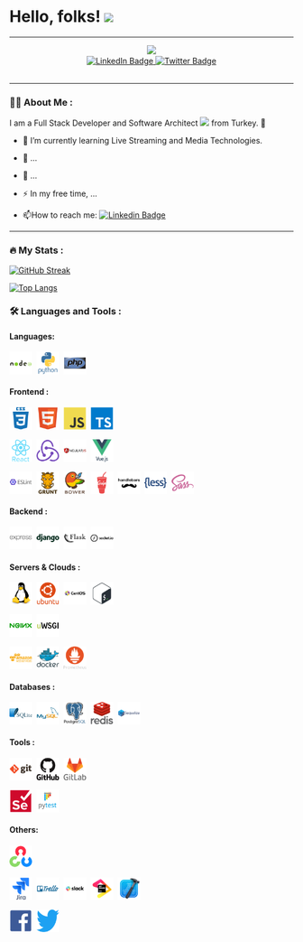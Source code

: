 # Hello, folks! <img src="https://raw.githubusercontent.com/MartinHeinz/MartinHeinz/master/wave.gif" width="30px">

---

<div id="header" align="center">
  <img src="https://media.giphy.com/media/M9gbBd9nbDrOTu1Mqx/giphy.gif" width="100"/>
  <div id="badges">
    <a href="[your-linkedin-URL](https://www.linkedin.com/in/ckurultaykalkan/)">
      <img src="https://img.shields.io/badge/LinkedIn-blue?style=for-the-badge&logo=linkedin&logoColor=white" alt="LinkedIn Badge"/>
    </a>
    <a href="[your-twitter-URL](https://twitter.com/cKurultayKalkan)">
      <img src="https://img.shields.io/badge/Twitter-blue?style=for-the-badge&logo=twitter&logoColor=white" alt="Twitter Badge"/>
    </a>
  </div>
</div>

<div align="center">
  <img src="https://komarev.com/ghpvc/?username=cKurultayKalkan&style=flat-square&color=blue" alt=""/>
</div>

---

### :man_technologist: About Me :

I am a Full Stack Developer and Software Architect <img src="https://media.giphy.com/media/WUlplcMpOCEmTGBtBW/giphy.gif" width="30"> from Turkey. :wave: 

- 🌱 I’m currently learning Live Streaming and Media Technologies.

- :telescope: ...

- :seedling: ...

- :zap: In my free time, ...

- :mailbox:How to reach me: [![Linkedin Badge](https://img.shields.io/badge/-cKurultayKalkan-blue?style=flat&logo=Linkedin&logoColor=white)](https://www.linkedin.com/in/ckurultaykalkan/)


---

### :fire: My Stats :

[![GitHub Streak](http://github-readme-streak-stats.herokuapp.com?user=cKurultayKalkan&theme=dark&background=000000)](https://git.io/streak-stats)

[![Top Langs](https://github-readme-stats.vercel.app/api/top-langs/?username=cKurultayKalkan&layout=compact&theme=vision-friendly-dark)](https://github.com/anuraghazra/github-readme-stats)

### :hammer_and_wrench: Languages and Tools :

#### Languages:

<img src="https://github.com/devicons/devicon/blob/master/icons/nodejs/nodejs-original-wordmark.svg" title="NodeJS" alt="NodeJS" width="40" height="40"/>&nbsp;
<img src="https://github.com/devicons/devicon/blob/master/icons/python/python-original-wordmark.svg" title="Python" alt="Python" width="40" height="40"/>&nbsp;
<img src="https://github.com/devicons/devicon/blob/master/icons/php/php-original.svg" title="PHP" alt="PHP" width="40" height="40"/>&nbsp;


#### Frontend :

 <img src="https://github.com/devicons/devicon/blob/master/icons/css3/css3-plain-wordmark.svg"  title="CSS3" alt="CSS" width="40" height="40"/>&nbsp;
 <img src="https://github.com/devicons/devicon/blob/master/icons/html5/html5-original.svg" title="HTML5" alt="HTML" width="40" height="40"/>&nbsp;
 <img src="https://github.com/devicons/devicon/blob/master/icons/javascript/javascript-original.svg" title="JavaScript" alt="JavaScript" width="40" height="40"/>&nbsp;
<img src="https://github.com/devicons/devicon/blob/master/icons/typescript/typescript-original.svg" title="Typescript" alt="Typescript " width="40" height="40"/>&nbsp;


 <img src="https://github.com/devicons/devicon/blob/master/icons/react/react-original-wordmark.svg" title="React" alt="React" width="40" height="40"/>&nbsp;
 <img src="https://github.com/devicons/devicon/blob/master/icons/redux/redux-original.svg" title="Redux" alt="Redux " width="40" height="40"/>&nbsp;
 <img src="https://github.com/devicons/devicon/blob/master/icons/angularjs/angularjs-original-wordmark.svg" title="Angularjs" alt="Angularjs " width="40" height="40"/>&nbsp;
<img src="https://github.com/devicons/devicon/blob/master/icons/vuejs/vuejs-original-wordmark.svg" title="Vuejs" alt="Vuejs" width="40" height="40"/>&nbsp;

<img src="https://github.com/devicons/devicon/blob/master/icons/eslint/eslint-original-wordmark.svg" title="Eslint" alt="Eslint " width="40" height="40"/>&nbsp;
<img src="https://github.com/devicons/devicon/blob/master/icons/grunt/grunt-original-wordmark.svg" title="Grunt" alt="Grunt " width="40" height="40"/>&nbsp;
<img src="https://github.com/devicons/devicon/blob/master/icons/bower/bower-original-wordmark.svg" title="Bower" alt="Bower " width="40" height="40"/>&nbsp;
<img src="https://github.com/devicons/devicon/blob/master/icons/gulp/gulp-plain.svg" title="Gulp" alt="Gulp " width="40" height="40"/>&nbsp;
<img src="https://github.com/devicons/devicon/blob/master/icons/handlebars/handlebars-original-wordmark.svg" title="Handlebars" alt="Handlebars " width="40" height="40"/>&nbsp;
<img src="https://github.com/devicons/devicon/blob/master/icons/less/less-plain-wordmark.svg" title="Less" alt="Less " width="40" height="40"/>&nbsp;
<img src="https://github.com/devicons/devicon/blob/master/icons/sass/sass-original.svg" title="Less" alt="Sass " width="40" height="40"/>&nbsp;


#### Backend :

<img src="https://github.com/devicons/devicon/blob/master/icons/express/express-original-wordmark.svg"  title="Express" alt="Express" width="40" height="40"/>&nbsp;
<img src="https://github.com/devicons/devicon/blob/master/icons/django/django-plain-wordmark.svg"  title="Django" alt="Django" width="40" height="40"/>&nbsp;
<img src="https://github.com/devicons/devicon/blob/master/icons/flask/flask-original-wordmark.svg"  title="Flash" alt="Flask" width="40" height="40"/>&nbsp;
<img src="https://github.com/devicons/devicon/blob/master/icons/socketio/socketio-original-wordmark.svg"  title="Socketio" alt="Socketio" width="40" height="40"/>&nbsp;


#### Servers & Clouds :
<img src="https://github.com/devicons/devicon/blob/master/icons/linux/linux-original.svg" title="Linux" alt="Linux" width="40" height="40"/>&nbsp;
<img src="https://github.com/devicons/devicon/blob/master/icons/ubuntu/ubuntu-plain-wordmark.svg" title="Ubuntu" alt="Ubuntu" width="40" height="40"/>&nbsp;
<img src="https://github.com/devicons/devicon/blob/master/icons/centos/centos-original-wordmark.svg" title="Centos" alt="Centos" width="40" height="40"/>&nbsp;
<img src="https://github.com/devicons/devicon/blob/master/icons/bash/bash-original.svg" title="Bash" alt="Bash" width="40" height="40"/>&nbsp;
  
<img src="https://github.com/devicons/devicon/blob/master/icons/nginx/nginx-original.svg" title="Nginx" alt="Nginx" width="40" height="40"/>&nbsp;
<img src="https://github.com/devicons/devicon/blob/master/icons/uwsgi/uwsgi-original.svg" title="UWSGI" alt="UWSGI" width="40" height="40"/>&nbsp;



<img src="https://github.com/devicons/devicon/blob/master/icons/amazonwebservices/amazonwebservices-plain-wordmark.svg" title="AWS" alt="AWS" width="40" height="40"/>&nbsp;
<img src="https://github.com/devicons/devicon/blob/master/icons/docker/docker-original-wordmark.svg" title="Docker" alt="Docker" width="40" height="40"/>&nbsp;
<img src="https://github.com/devicons/devicon/blob/master/icons/prometheus/prometheus-original-wordmark.svg"  title="Prometheus" alt="Prometheus" width="40" height="40"/>&nbsp;

#### Databases :

<img src="https://github.com/devicons/devicon/blob/master/icons/sqlite/sqlite-original-wordmark.svg" title="Sqlite"  alt="Sqlite" width="40" height="40"/>&nbsp;
<img src="https://github.com/devicons/devicon/blob/master/icons/mysql/mysql-original-wordmark.svg" title="MySQL"  alt="MySQL" width="40" height="40"/>&nbsp;
<img src="https://github.com/devicons/devicon/blob/master/icons/postgresql/postgresql-original-wordmark.svg" title="PostgreSQL"  alt="PostgreSQL" width="40" height="40"/>&nbsp;
<img src="https://github.com/devicons/devicon/blob/master/icons/redis/redis-original-wordmark.svg" title="Redis"  alt="Redis" width="40" height="40"/>&nbsp;
<img src="https://github.com/devicons/devicon/blob/master/icons/sequelize/sequelize-original-wordmark.svg" title="Sequelize" alt="Sequelize" width="40" height="40"/>&nbsp;


#### Tools :

<img src="https://github.com/devicons/devicon/blob/master/icons/git/git-original-wordmark.svg" title="Git" alt="Git" width="40" height="40"/>&nbsp;
<img src="https://github.com/devicons/devicon/blob/master/icons/github/github-original-wordmark.svg" title="Github" alt="Github" width="40" height="40"/>&nbsp;
<img src="https://github.com/devicons/devicon/blob/master/icons/gitlab/gitlab-original-wordmark.svg" title="Gitlab" alt="Gitlab" width="40" height="40"/>&nbsp;

<img src="https://github.com/devicons/devicon/blob/master/icons/selenium/selenium-original.svg" title="Selenium" alt="Selenium" width="40" height="40"/>&nbsp;
<img src="https://github.com/devicons/devicon/blob/master/icons/pytest/pytest-original-wordmark.svg" title="PyTest" alt="PyTest" width="40" height="40"/>&nbsp;

#### Others:
<img src="https://github.com/devicons/devicon/blob/master/icons/opencv/opencv-original.svg" title="OpenCV" alt="OpenCV" width="40" height="40"/>&nbsp;

<img src="https://github.com/devicons/devicon/blob/master/icons/jira/jira-original-wordmark.svg" title="Jira" alt="Jira" width="40" height="40"/>&nbsp;
<img src="https://github.com/devicons/devicon/blob/master/icons/trello/trello-plain-wordmark.svg" title="Trello" alt="Trello" width="40" height="40"/>&nbsp;
<img src="https://github.com/devicons/devicon/blob/master/icons/slack/slack-original-wordmark.svg" title="Slack" alt="Slack" width="40" height="40"/>&nbsp;
<img src="https://github.com/devicons/devicon/blob/master/icons/jetbrains/jetbrains-original.svg" title="JetBrains" alt="JetBrains" width="40" height="40"/>&nbsp;
<img src="https://github.com/devicons/devicon/blob/master/icons/xcode/xcode-original.svg" title="Xcode" alt="Xcode" width="40" height="40"/>&nbsp;

<img src="https://github.com/devicons/devicon/blob/master/icons/facebook/facebook-original.svg" title="Facebook" alt="Facebook" width="40" height="40"/>&nbsp;
<img src="https://github.com/devicons/devicon/blob/master/icons/twitter/twitter-original.svg" title="Twitter" alt="Twitter" width="40" height="40"/>&nbsp;


<!--
**cKurultayKalkan/cKurultayKalkan** is a ✨ _special_ ✨ repository because its `README.md` (this file) appears on your GitHub profile.

Here are some ideas to get you started:

- 🔭 I’m currently working on ...
- 🌱 I’m currently learning ...
- 👯 I’m looking to collaborate on ...
- 🤔 I’m looking for help with ...
- 💬 Ask me about ...
- 😄 Pronouns: ...
- ⚡ Fun fact: ...

-->
